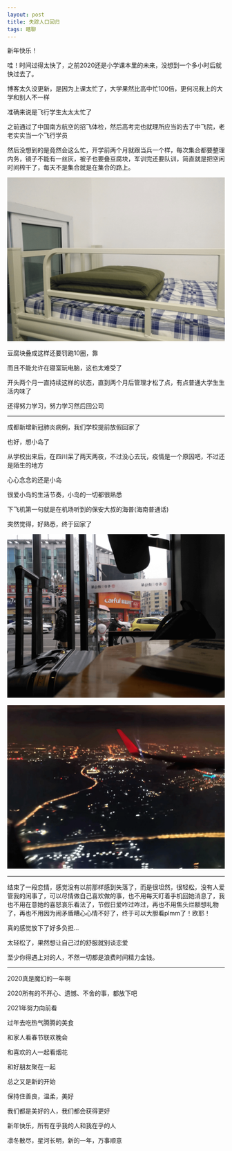 ```yaml
---
layout: post
title: 失踪人口回归
tags: 瞎聊
---
```


新年快乐！

哇！时间过得太快了，之前2020还是小学课本里的未来，没想到一个多小时后就快过去了。

博客太久没更新，是因为上课太忙了，大学果然比高中忙100倍，更何况我上的大学和别人不一样

准确来说是飞行学生太太太忙了

之前通过了中国南方航空的招飞体检，然后高考完也就理所应当的去了中飞院，老老实实当一个飞行学员

然后没想到的是竟然会这么忙，开学前两个月就跟当兵一个样，每次集合都要整理内务，镜子不能有一丝灰，被子也要叠豆腐块，军训完还要队训，简直就是把空闲时间榨干了，每天不是集合就是在集合的路上。

![豆腐块](/usrimg/2020-12-31-1.png)

豆腐块叠成这样还要罚跑10圈，靠

而且不能允许在寝室玩电脑，这也太难受了

开头两个月一直持续这样的状态，直到两个月后管理才松了点，有点普通大学生生活内味了

还得努力学习，努力学习然后回公司

***

成都新增新冠肺炎病例，我们学校提前放假回家了

也好，想小岛了

从学校出来后，在四川呆了两天两夜，不过没心去玩，疫情是一个原因吧，不过还是陌生的地方

心心念念的还是小岛

很爱小岛的生活节奏，小岛的一切都很熟悉

下飞机第一句就是在机场听到的保安大叔的海普(海南普通话)

突然觉得，好熟悉，终于回家了

![出发](/usrimg/2020-12-31-2.png)

![飞机](/usrimg/2020-12-31-3.png)

***

结束了一段恋情，感觉没有以前那样感到失落了，而是很坦然，很轻松，没有人爱管我的闲事了，可以尽情做自己喜欢做的事，也不用每天盯着手机回她消息了，我也不用在意她的喜怒哀乐看法了，节假日爱咋过咋过，再也不用焦头烂额想礼物了，再也不用因为闹矛盾糟心心情不好了，终于可以大胆看plmm了！欧耶！

真的感觉放下了好多负担…

太轻松了，果然想让自己过的舒服就别谈恋爱

至少你得遇上对的人，不然一切都是浪费时间精力金钱。

***
2020真是魔幻的一年啊

2020所有的不开心、遗憾、不舍的事，都放下吧

2021年努力向前看

过年去吃热气腾腾的美食

和家人看春节联欢晚会

和喜欢的人一起看烟花

和好朋友聚在一起

总之又是新的开始

保持住善良，温柔，美好

我们都是美好的人，我们都会获得更好

新年快乐，所有在乎我的人和我在乎的人

凛冬散尽，星河长明，新的一年，万事顺意





